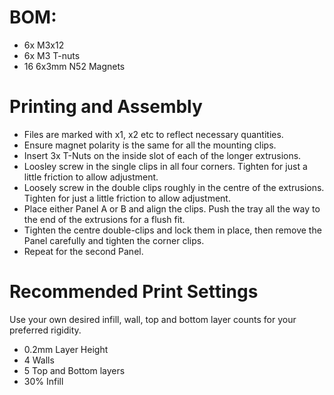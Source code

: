 # BOM:
- 6x M3x12
- 6x M3 T-nuts
- 16 6x3mm N52 Magnets

# Printing and Assembly
- Files are marked with x1, x2 etc to reflect necessary quantities.
- Ensure magnet polarity is the same for all the mounting clips.
- Insert 3x T-Nuts on the inside slot of each of the longer extrusions.
- Loosley screw in the single clips in all four corners. Tighten for just a little friction to allow adjustment.
- Loosely screw in the double clips roughly in the centre of the extrusions. Tighten for just a little friction to allow adjustment.
- Place either Panel A or B and align the clips. Push the tray all the way to the end of the extrusions for a flush fit.
- Tighten the centre double-clips and lock them in place, then remove the Panel carefully and tighten the corner clips.
- Repeat for the second Panel.
  
 # Recommended Print Settings
 Use your own desired infill, wall, top and bottom layer counts for your preferred rigidity.
 - 0.2mm Layer Height
 - 4 Walls
 - 5 Top and Bottom layers
 - 30% Infill
